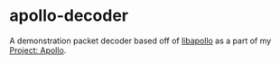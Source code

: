 # apollo-decoder
A demonstration packet decoder based off of [libapollo](https://github.com/NexusXe/libapollo) as a part of my [Project: Apollo](https://apollo.nexusxe.com).
